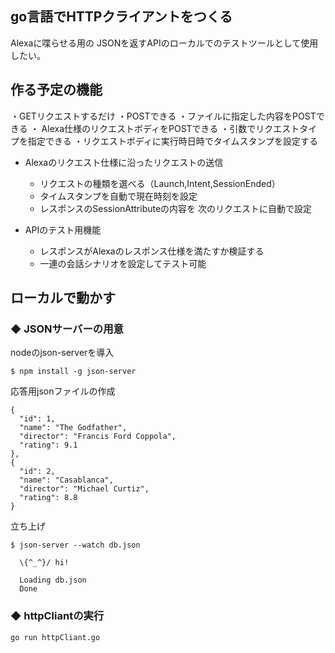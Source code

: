 ## go言語でHTTPクライアントをつくる
Alexaに喋らせる用の
JSONを返すAPIのローカルでのテストツールとして使用したい。

## 作る予定の機能
・GETリクエストするだけ
・POSTできる
・ファイルに指定した内容をPOSTできる
・ Alexa仕様のリクエストボディをPOSTできる
・引数でリクエストタイプを指定できる
・リクエストボディに実行時日時でタイムスタンプを設定する


* Alexaのリクエスト仕様に沿ったリクエストの送信
  * リクエストの種類を選べる（Launch,Intent,SessionEnded）
  * タイムスタンプを自動で現在時刻を設定
  * レスポンスのSessionAttributeの内容を 次のリクエストに自動で設定

* APIのテスト用機能
  * レスポンスがAlexaのレスポンス仕様を満たすか検証する
  * 一連の会話シナリオを設定してテスト可能

## ローカルで動かす
### ◆ JSONサーバーの用意
nodeのjson-serverを導入
```
$ npm install -g json-server
```
応答用jsonファイルの作成
```db.jsono
{
  "id": 1,
  "name": "The Godfather",
  "director": "Francis Ford Coppola",
  "rating": 9.1
},
{
  "id": 2,
  "name": "Casablanca",
  "director": "Michael Curtiz",
  "rating": 8.8
}
```
立ち上げ
```
$ json-server --watch db.json

  \{^_^}/ hi!

  Loading db.json
  Done
```

### ◆ httpCliantの実行
```
go run httpCliant.go
```
